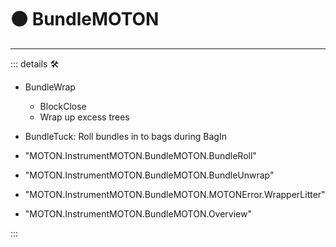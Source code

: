 # 🟠 <motor>BundleMOTON</motor>

---

<!-- =================================================== -->
<!-- =================================================== -->
<!-- =================================================== -->
<!-- =================================================== -->
<!-- =================================================== -->
::: details 🛠

- BundleWrap
    - BlockClose
    - Wrap up excess trees
- BundleTuck: Roll bundles in to bags during BagIn

- "MOTON.InstrumentMOTON.BundleMOTON.BundleRoll"
- "MOTON.InstrumentMOTON.BundleMOTON.BundleUnwrap"
- "MOTON.InstrumentMOTON.BundleMOTON.MOTONError.WrapperLitter"
- "MOTON.InstrumentMOTON.BundleMOTON.Overview"

:::
